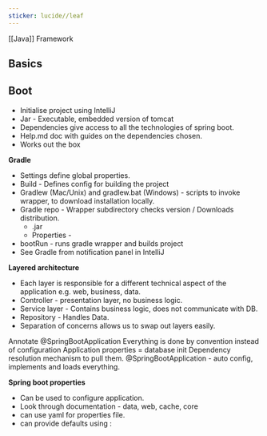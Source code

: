 ```yaml
---
sticker: lucide//leaf
---
```

[[Java]] Framework

## Basics

## Boot
- Initialise project using IntelliJ
- Jar - Executable, embedded version of tomcat
- Dependencies give access to all the technologies of spring boot. 
- Help.md doc with guides on the dependencies chosen. 
- Works out the box

**Gradle**
- Settings define global properties. 
- Build - Defines config for building the project
- Gradlew (Mac/Unix) and gradlew.bat (Windows) - scripts to invoke wrapper, to download installation locally. 
- Gradle repo - Wrapper subdirectory checks version / Downloads distribution. 
	- .jar
	- Properties - 
- bootRun - runs gradle wrapper and builds project
- See Gradle from notification panel in IntelliJ

**Layered architecture**
- Each layer is responsible for a different technical aspect of the application e.g. web, business, data. 
- Controller - presentation layer, no business logic. 
- Service layer - Contains business logic, does not communicate with DB. 
- Repository - Handles Data. 
- Separation of concerns allows us to swap out layers easily. 

Annotate @SpringBootApplication
Everything is done by convention instead of configuration
Application properties = database init 
Dependency resolution mechanism to pull them. 
@SpringBootApplication - auto config, implements and loads everything. 

**Spring boot properties**
- Can be used to configure application. 
- Look through documentation - data, web, cache, core
- can use yaml for properties file. 
- can provide defaults using :